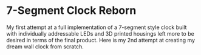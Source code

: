 # 7-Segment Clock Reborn
My first attempt at a full implementation of a 7-segment style clock built with individually 
addressable LEDs and 3D printed housings left more to be desired in terms of the final product. 
Here is my 2nd attempt at creating my dream wall clock from scratch. 
